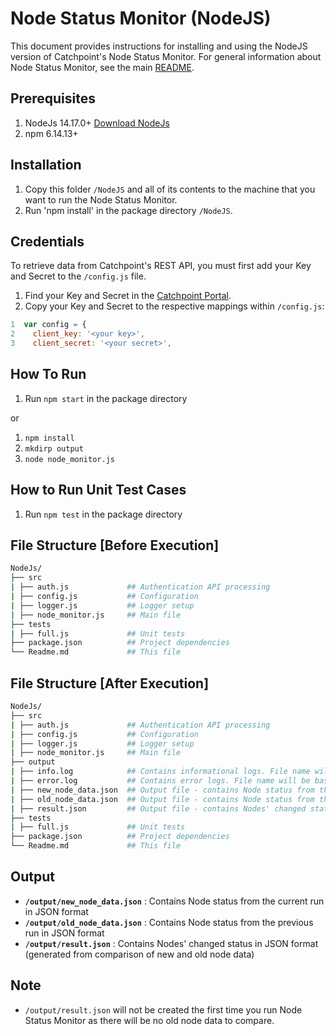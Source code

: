 Node Status Monitor (NodeJS)
===================

This document provides instructions for installing and using the NodeJS version of Catchpoint's Node Status Monitor. For general information about Node Status Monitor, see the main [README](https://github.com/Schultztw/Community-Scripts/blob/June2021_NodeStatusMonitor/Node%20Status%20Monitor/README.md).

Prerequisites
-------------------------------

1. NodeJs 14.17.0+  [Download NodeJs](https://nodejs.org/en/download/)
2. npm 6.14.13+

Installation
------------

1. Copy this folder `/NodeJS` and all of its contents to the machine that you want to run the Node Status Monitor.
2. Run 'npm install' in the package directory `/NodeJS`.

Credentials
-----------

To retrieve data from Catchpoint's REST API, you must first add your Key and Secret to the `/config.js` file.

1. Find your Key and Secret in the [Catchpoint Portal](https://portal.catchpoint.com/ui/Content/Administration/ApiDetail.aspx).
2. Copy your Key and Secret to the respective mappings within `/config.js`:
  
```  javascript
1  var config = {
2    client_key: '<your key>',
3    client_secret: '<your secret>',  
```

How To Run
-----------

1. Run `npm start` in the package directory

or

1. `npm install`
1. `mkdirp output`
1. `node node_monitor.js`

How to Run Unit Test Cases
--------------------------

1. Run `npm test` in the package directory

File Structure [Before Execution]
-----------------------------------

```sh
NodeJs/
├── src
| ├── auth.js             ## Authentication API processing
| ├── config.js           ## Configuration
| ├── logger.js           ## Logger setup
| ├── node_monitor.js     ## Main file
├── tests
| ├── full.js             ## Unit tests
├── package.json          ## Project dependencies
└── Readme.md             ## This file
```

File Structure [After Execution]
-----------------------------------

```sh
NodeJs/
├── src
| ├── auth.js             ## Authentication API processing
| ├── config.js           ## Configuration
| ├── logger.js           ## Logger setup
| ├── node_monitor.js     ## Main file
├── output
| ├── info.log            ## Contains informational logs. File name will be based on date of execution
| ├── error.log           ## Contains error logs. File name will be based on date of execution
| ├── new_node_data.json  ## Output file - contains Node status from the current run in JSON format
| ├── old_node_data.json  ## Output file - contains Node status from the previous run in JSON format
| ├── result.json         ## Output file - contains Nodes' changed status in JSON format (generated from comparison of new and old node data)
├── tests
| ├── full.js             ## Unit tests
├── package.json          ## Project dependencies
└── Readme.md             ## This file

```

Output
-------

* **`/output/new_node_data.json`**    : Contains Node status from the current run in JSON format
* **`/output/old_node_data.json`**    : Contains Node status from the previous run in JSON format
* **`/output/result.json`**           : Contains Nodes' changed status in JSON format (generated from comparison of new and old node data)

Note
-----

* `/output/result.json` will not be created the first time you run Node Status Monitor as there will be no old node data to compare.
